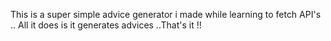 This is a super simple advice generator i made while learning to fetch API's .. All it does is it generates advices ..That's it !!
